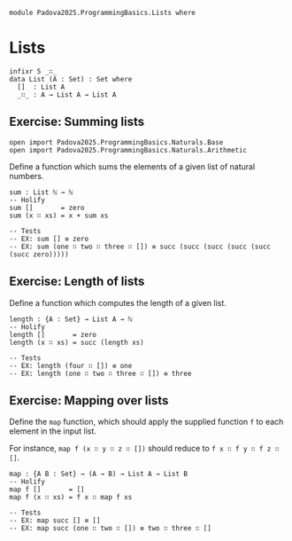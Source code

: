 ```
module Padova2025.ProgrammingBasics.Lists where
```

# Lists

```
infixr 5 _∷_
data List (A : Set) : Set where
  []  : List A
  _∷_ : A → List A → List A
```


## Exercise: Summing lists

```
open import Padova2025.ProgrammingBasics.Naturals.Base
open import Padova2025.ProgrammingBasics.Naturals.Arithmetic
```

Define a function which sums the elements of a given list of natural numbers.

```
sum : List ℕ → ℕ
-- Holify
sum []       = zero
sum (x ∷ xs) = x + sum xs

-- Tests
-- EX: sum [] ≡ zero
-- EX: sum (one ∷ two ∷ three ∷ []) ≡ succ (succ (succ (succ (succ (succ zero)))))
```


## Exercise: Length of lists

Define a function which computes the length of a given list.

```
length : {A : Set} → List A → ℕ
-- Holify
length []       = zero
length (x ∷ xs) = succ (length xs)

-- Tests
-- EX: length (four ∷ []) ≡ one
-- EX: length (one ∷ two ∷ three ∷ []) ≡ three
```


## Exercise: Mapping over lists

Define the `map` function, which should apply the supplied function `f` to each
element in the input list.

For instance, `map f (x ∷ y ∷ z ∷ [])` should reduce to `f x ∷ f y ∷ f z ∷ []`.

```
map : {A B : Set} → (A → B) → List A → List B
-- Holify
map f []       = []
map f (x ∷ xs) = f x ∷ map f xs

-- Tests
-- EX: map succ [] ≡ []
-- EX: map succ (one ∷ two ∷ []) ≡ two ∷ three ∷ []
```
